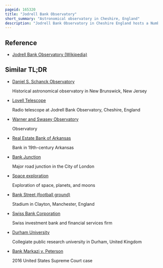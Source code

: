 ```yaml
---
pageid: 165320
title: "Jodrell Bank Observatory"
short_summary: "Astronomical observatory in Cheshire, England"
description: "Jodrell Bank Observatory in Cheshire England hosts a Number of Radio Telescopes as Part of the Jodrell Bank Centre for Astrophysics at the University of Manchester. The Observatory was founded in 1945 by Bernard Lovell a Radio Astronomer at the University to study cosmic Rays after his Work on Radar in the second World War. It has since played an important Role in the Research of Meteoroids, Quasars, Pulsars, Masers and gravitational Lenses, and was heavily involved with the Tracking of Space Probes at the Start of the Space Age."
---
```


## Reference

- [Jodrell Bank Observatory (Wikipedia)](https://en.wikipedia.org/?curid=165320)

## Similar TL;DR

- [Daniel S. Schanck Observatory](/tldr/en/daniel-s-schanck-observatory)

  Historical astronomical observatory in New Brunswick, New Jersey

- [Lovell Telescope](/tldr/en/lovell-telescope)

  Radio telescope at Jodrell Bank Observatory, Cheshire, England

- [Warner and Swasey Observatory](/tldr/en/warner-and-swasey-observatory)

  Observatory

- [Real Estate Bank of Arkansas](/tldr/en/real-estate-bank-of-arkansas)

  Bank in 19th-century Arkansas

- [Bank Junction](/tldr/en/bank-junction)

  Major road junction in the City of London

- [Space exploration](/tldr/en/space-exploration)

  Exploration of space, planets, and moons

- [Bank Street (football ground)](/tldr/en/bank-street-football-ground)

  Stadium in Clayton, Manchester, England

- [Swiss Bank Corporation](/tldr/en/swiss-bank-corporation)

  Swiss investment bank and financial services firm

- [Durham University](/tldr/en/durham-university)

  Collegiate public research university in Durham, United Kingdom

- [Bank Markazi v. Peterson](/tldr/en/bank-markazi-v-peterson)

  2016 United States Supreme Court case
